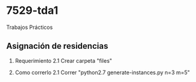 # 7529-tda1
Trabajos Prácticos

## Asignación de residencias
1. Requerimiento
2.1 Crear carpeta "files"

2. Como correrlo
2.1 Correr "python2.7 generate-instances.py n=3 m=5"